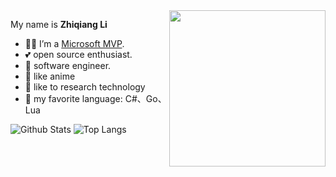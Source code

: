 <img align="right" width="250px" src="https://mvp.microsoft.com/Content/Images/mvp-banner.png" />


My name is **Zhiqiang Li**

- 👨‍💻 I’m a [Microsoft MVP](https://mvp.microsoft.com/en-us/PublicProfile/5003133).
- 💕 open source enthusiast.
- 🖖 software engineer.
- 🔭 like anime
- 🌱 like to research technology
- 🌱 my favorite language: C#、Go、Lua 

![Github Stats](https://github-readme-stats.vercel.app/api?username=stulzq&show_icons=true)
![Top Langs](https://github-readme-stats.vercel.app/api/top-langs/?username=stulzq&theme=buefy&layout=compact)

